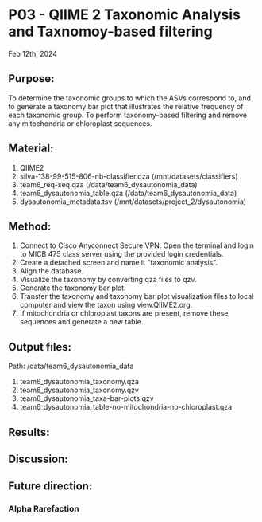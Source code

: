 # P03 - QIIME 2 Taxonomic Analysis and Taxnomoy-based filtering

Feb 12th, 2024

## Purpose:
To determine the taxonomic groups to which the ASVs correspond to, and to generate a taxonomy bar plot that illustrates the relative frequency of each taxonomic group. 
To perform taxonomy-based filtering and remove any mitochondria or chloroplast sequences. 

## Material: 
1. QIIME2
2. silva-138-99-515-806-nb-classifier.qza (/mnt/datasets/classifiers)
3. team6_req-seq.qza (/data/team6_dysautonomia_data)
4. team6_dysautonomia_table.qza (/data/team6_dysautonomia_data)
5. dysautonomia_metadata.tsv (/mnt/datasets/project_2/dysautonomia)

## Method:
1. Connect to Cisco Anyconnect Secure VPN. Open the terminal and login to MICB 475 class server using the provided login credentials.
2. Create a detached screen and name it "taxonomic analysis". 
3. Align the database.
4. Visualize the taxonomy by converting qza files to qzv.
5. Generate the taxonomy bar plot.
6. Transfer the taxonomy and taxonomy bar plot visualization files to local computer and view the taxon using view.QIIME2.org.
7. If mitochondria or chloroplast taxons are present, remove these sequences and generate a new table. 
   
## Output files:
Path: /data/team6_dysautonomia_data
1. team6_dysautonomia_taxonomy.qza
2. team6_dysautonomia_taxonomy.qzv
3. team6_dysautonomia_taxa-bar-plots.qzv
4. team6_dysautonomia_table-no-mitochondria-no-chloroplast.qza

## Results: 

## Discussion:

## Future direction:
### Alpha Rarefaction 
